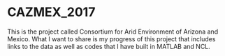# CAZMEX_2017
This is the project called Consortium for Arid Environment of Arizona and Mexico. 
What I want to share is my progress of this project that includes links to the data as well as codes that I have built in MATLAB and NCL. 
